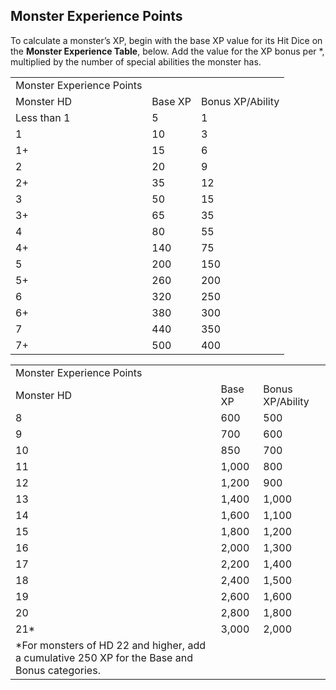 ## Monster Experience Points

To calculate a monster’s XP, begin with the base XP value for its Hit Dice on the **Monster Experience Table**, below. Add the value for the XP bonus per \*, multiplied by the number of special abilities the monster has.

|  |  |  |
| --- | --- | --- |
| Monster Experience Points | | |
| Monster HD | Base XP | Bonus XP/Ability |
| Less than 1 | 5 | 1 |
| 1 | 10 | 3 |
| 1+ | 15 | 6 |
| 2 | 20 | 9 |
| 2+ | 35 | 12 |
| 3 | 50 | 15 |
| 3+ | 65 | 35 |
| 4 | 80 | 55 |
| 4+ | 140 | 75 |
| 5 | 200 | 150 |
| 5+ | 260 | 200 |
| 6 | 320 | 250 |
| 6+ | 380 | 300 |
| 7 | 440 | 350 |
| 7+ | 500 | 400 |

|  |  |  |
| --- | --- | --- |
| Monster Experience Points | | |
| Monster HD | Base XP | Bonus XP/Ability |
| 8 | 600 | 500 |
| 9 | 700 | 600 |
| 10 | 850 | 700 |
| 11 | 1,000 | 800 |
| 12 | 1,200 | 900 |
| 13 | 1,400 | 1,000 |
| 14 | 1,600 | 1,100 |
| 15 | 1,800 | 1,200 |
| 16 | 2,000 | 1,300 |
| 17 | 2,200 | 1,400 |
| 18 | 2,400 | 1,500 |
| 19 | 2,600 | 1,600 |
| 20 | 2,800 | 1,800 |
| 21\* | 3,000 | 2,000 |
| \*For monsters of HD 22 and higher, add a cumulative 250 XP for the Base and Bonus categories. | | |
